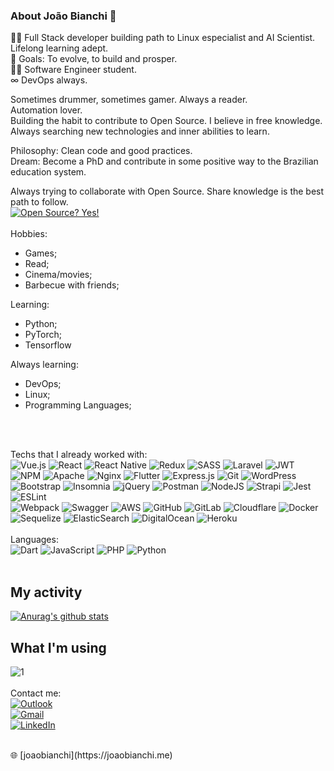 ### About João Bianchi 🚀

🧔‍♂️ Full Stack developer building path to Linux especialist and AI Scientist. Lifelong learning adept.<br>
🎯 Goals: To evolve, to build and prosper.<br>
👨‍🎓 Software Engineer student.<br>
&#8734; DevOps always. <br>

Sometimes drummer, sometimes gamer. Always a reader.<br>
Automation lover.<br>
Building the habit to contribute to Open Source. I believe in free knowledge.<br>
Always searching new technologies and inner abilities to learn.<br>

Philosophy: Clean code and good practices.<br>
Dream: Become a PhD and contribute in some positive way to the Brazilian education system.<br>

Always trying to collaborate with Open Source. Share knowledge is the best path to follow.<br>
[![Open Source? Yes!](https://badgen.net/badge/Open%20Source%20%3F/Yes%21/blue?icon=github)](https://github.com/Naereen/badges/)
<br>
<br>
Hobbies:
- Games;
- Read;
- Cinema/movies;
- Barbecue with friends;

Learning:
- Python;
- PyTorch;
- Tensorflow

Always learning:
- DevOps;
- Linux;
- Programming Languages;

<br>
<br>

Techs that I already worked with:<br>
![Vue.js](https://img.shields.io/badge/vuejs-%2335495e.svg?style=for-the-badge&logo=vuedotjs&logoColor=%234FC08D) 
![React](https://img.shields.io/badge/react-%2320232a.svg?style=for-the-badge&logo=react&logoColor=%2361DAFB) 
![React Native](https://img.shields.io/badge/react_native-%2320232a.svg?style=for-the-badge&logo=react&logoColor=%2361DAFB) 
![Redux](https://img.shields.io/badge/redux-%23593d88.svg?style=for-the-badge&logo=redux&logoColor=white) 
![SASS](https://img.shields.io/badge/SASS-hotpink.svg?style=for-the-badge&logo=SASS&logoColor=white) 
![Laravel](https://img.shields.io/badge/laravel-%23FF2D20.svg?style=for-the-badge&logo=laravel&logoColor=white) 
![JWT](https://img.shields.io/badge/JWT-black?style=for-the-badge&logo=JSON%20web%20tokens)
![NPM](https://img.shields.io/badge/NPM-%23000000.svg?style=for-the-badge&logo=npm&logoColor=white) 
![Apache](https://img.shields.io/badge/apache-%23D42029.svg?style=for-the-badge&logo=apache&logoColor=white) 
![Nginx](https://img.shields.io/badge/nginx-%23009639.svg?style=for-the-badge&logo=nginx&logoColor=white)
![Flutter](https://img.shields.io/badge/Flutter-%2302569B.svg?style=for-the-badge&logo=Flutter&logoColor=white) 
![Express.js](https://img.shields.io/badge/express.js-%23404d59.svg?style=for-the-badge&logo=express&logoColor=%2361DAFB)
![Git](https://img.shields.io/badge/git-%23F05033.svg?style=for-the-badge&logo=git&logoColor=white) 
![WordPress](https://img.shields.io/badge/WordPress-%23117AC9.svg?style=for-the-badge&logo=WordPress&logoColor=white) 
![Bootstrap](https://img.shields.io/badge/bootstrap-%23563D7C.svg?style=for-the-badge&logo=bootstrap&logoColor=white) 
![Insomnia](https://img.shields.io/badge/Insomnia-black?style=for-the-badge&logo=insomnia&logoColor=5849BE) 
![jQuery](https://img.shields.io/badge/jquery-%230769AD.svg?style=for-the-badge&logo=jquery&logoColor=white) 
![Postman](https://img.shields.io/badge/Postman-FF6C37?style=for-the-badge&logo=postman&logoColor=white) 
![NodeJS](https://img.shields.io/badge/node.js-6DA55F?style=for-the-badge&logo=node.js&logoColor=white) 
![Strapi](https://img.shields.io/badge/strapi-%232E7EEA.svg?style=for-the-badge&logo=strapi&logoColor=white) 
![Jest](https://img.shields.io/badge/-jest-%23C21325?style=for-the-badge&logo=jest&logoColor=white) 
![ESLint](https://img.shields.io/badge/ESLint-4B3263?style=for-the-badge&logo=eslint&logoColor=white)  
![Webpack](https://img.shields.io/badge/webpack-%238DD6F9.svg?style=for-the-badge&logo=webpack&logoColor=black) 
![Swagger](https://img.shields.io/badge/-Swagger-%23Clojure?style=for-the-badge&logo=swagger&logoColor=white) 
![AWS](https://img.shields.io/badge/AWS-%23FF9900.svg?style=for-the-badge&logo=amazon-aws&logoColor=white) 
![GitHub](https://img.shields.io/badge/github-%23121011.svg?style=for-the-badge&logo=github&logoColor=white) 
![GitLab](https://img.shields.io/badge/gitlab-%23181717.svg?style=for-the-badge&logo=gitlab&logoColor=white) 
![Cloudflare](https://img.shields.io/badge/Cloudflare-F38020?style=for-the-badge&logo=Cloudflare&logoColor=white)
![Docker](https://img.shields.io/badge/docker-%230db7ed.svg?style=for-the-badge&logo=docker&logoColor=white) 
![Sequelize](https://img.shields.io/badge/Sequelize-52B0E7?style=for-the-badge&logo=Sequelize&logoColor=white) 
![ElasticSearch](https://img.shields.io/badge/-ElasticSearch-005571?style=for-the-badge&logo=elasticsearch) 
![DigitalOcean](https://img.shields.io/badge/DigitalOcean-%230167ff.svg?style=for-the-badge&logo=digitalOcean&logoColor=white) 
![Heroku](https://img.shields.io/badge/heroku-%23430098.svg?style=for-the-badge&logo=heroku&logoColor=white) 
<br>
<br>
Languages: <br>
![Dart](https://img.shields.io/badge/dart-%230175C2.svg?style=for-the-badge&logo=dart&logoColor=white) 
![JavaScript](https://img.shields.io/badge/javascript-%23323330.svg?style=for-the-badge&logo=javascript&logoColor=%23F7DF1E) 
![PHP](https://img.shields.io/badge/php-%23777BB4.svg?style=for-the-badge&logo=php&logoColor=white) 
![Python](https://img.shields.io/badge/python-3670A0?style=for-the-badge&logo=python&logoColor=ffdd54) 
<br>
<br>
## My activity
[![Anurag's github stats](https://github-readme-stats.vercel.app/api?username=imbianchi&theme=blue-green)](https://github.com/imbianchi/github-readme-stats)
## What I'm using
![1](https://github-readme-stats.vercel.app/api/top-langs/?username=imbianchi&theme=blue-green)
<br>
<br>
Contact me:<br>
[![Outlook](https://img.shields.io/badge/Microsoft_Outlook-0078D4?style=for-the-badge&logo=microsoft-outlook&logoColor=white)](mailto:joaobianchi@live.com)
<br>
[![Gmail](https://img.shields.io/badge/Gmail-D14836?style=for-the-badge&logo=gmail&logoColor=white)](mailto:joaobianchilite@gmail.com)
<br>
[![LinkedIn](https://img.shields.io/badge/linkedin-%230077B5.svg?style=for-the-badge&logo=linkedin&logoColor=white)](https://linkedin.com/in/imbianchi/)
<br>

<br>
🌐 [joaobianchi](https://joaobianchi.me)
